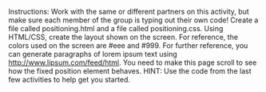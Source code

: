 Instructions:
Work with the same or different partners on this activity, but make sure each member of the group is typing out their own code!
Create a file called positioning.html and a file called positioning.css.
Using HTML/CSS, create the layout shown on the screen.
For reference, the colors used on the screen are #eee and #999.
For further reference, you can generate paragraphs of lorem ipsum text using http://www.lipsum.com/feed/html. You need to make this page scroll to see how the fixed position element behaves.
HINT: Use the code from the last few activities to help get you started.